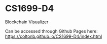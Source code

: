 # CS1699-D4
Blockchain Visualizer

Can be accessed through Github Pages here: https://coltonb.github.io/CS1699-D4/index.html
